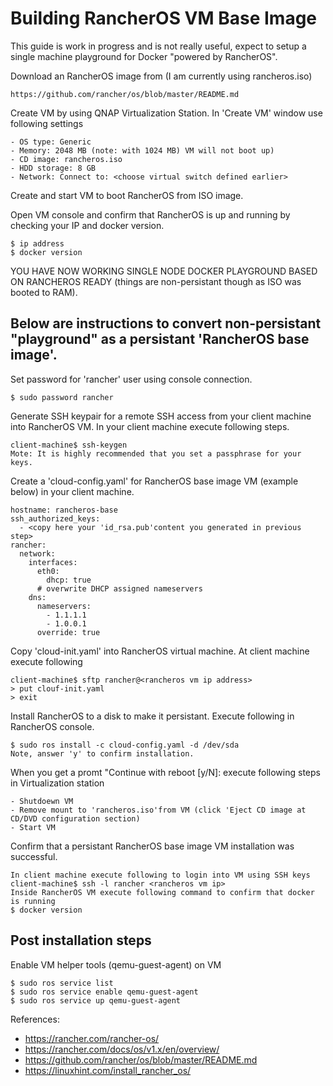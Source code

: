 # Building RancherOS VM Base Image
This guide is work in progress and is not really useful, expect to setup a single machine playground for Docker "powered by RancherOS".

Download an RancherOS image from (I am currently using rancheros.iso)

    https://github.com/rancher/os/blob/master/README.md

Create VM by using QNAP Virtualization Station. In 'Create VM' window use following settings

    - OS type: Generic
    - Memory: 2048 MB (note: with 1024 MB) VM will not boot up)
    - CD image: rancheros.iso
    - HDD storage: 8 GB
    - Network: Connect to: <choose virtual switch defined earlier>


Create and start VM to boot RancherOS from ISO image. 

Open VM console and confirm that RancherOS is up and running by checking your IP and docker version.   

    $ ip address
    $ docker version

YOU HAVE NOW WORKING SINGLE NODE DOCKER PLAYGROUND BASED ON RANCHEROS READY (things are non-persistant though as ISO was booted to RAM).

Below are instructions to convert non-persistant "playground" as a persistant 'RancherOS base image'.
---
Set password for 'rancher' user using console connection.

    $ sudo password rancher
    
Generate SSH keypair for a remote SSH access from your client machine into RancherOS VM. In your client machine execute following steps.

    client-machine$ ssh-keygen
    Mote: It is highly recommended that you set a passphrase for your keys.

Create a 'cloud-config.yaml' for RancherOS base image VM (example below) in your client machine.

    hostname: rancheros-base
    ssh_authorized_keys:
      - <copy here your 'id_rsa.pub'content you generated in previous step>
    rancher:
      network:
        interfaces:
          eth0:
            dhcp: true
          # overwrite DHCP assigned nameservers
        dns:
          nameservers:
            - 1.1.1.1
            - 1.0.0.1
          override: true

Copy 'cloud-init.yaml' into RancherOS virtual machine. At client machine execute following

    client-machine$ sftp rancher@<rancheros vm ip address>
    > put clouf-init.yaml
    > exit

Install RancherOS to a disk to make it persistant. Execute following in RancherOS console.

    $ sudo ros install -c cloud-config.yaml -d /dev/sda
    Note, answer 'y' to confirm installation.
 
 When you get a promt "Continue with reboot [y/N]: execute following steps in Virtualization station
 
    - Shutdoewn VM
    - Remove mount to 'rancheros.iso'from VM (click 'Eject CD image at CD/DVD configuration section)
    - Start VM

Confirm that a persistant RancherOS base image VM installation was successful.

    In client machine execute following to login into VM using SSH keys
    client-machine$ ssh -l rancher <rancheros vm ip>
    Inside RancherOS VM execute following command to confirm that docker is running
    $ docker version

Post installation steps
---
Enable VM helper tools (qemu-guest-agent) on VM

    $ sudo ros service list
    $ sudo ros service enable qemu-guest-agent
    $ sudo ros service up qemu-guest-agent


References:
- https://rancher.com/rancher-os/  
- https://rancher.com/docs/os/v1.x/en/overview/  
- https://github.com/rancher/os/blob/master/README.md  
- https://linuxhint.com/install_rancher_os/  
